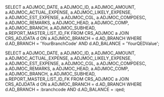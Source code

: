 SELECT 
    a.ADJMOC_DATE,
    a.ADJMOC_ID,
    a.ADJMOC_AMOUNT,
    a.ADJMOC_ACTUAL_EXPENSE,
    a.ADJMOC_LIKELY_EXPENSE,
    a.ADJMOC_EST_EXPENSE,
    a.ADJMOC_CGL,
    a.ADJMOC_COMPDESC,
    a.ADJMOC_REMARKS,
    a.ADJMOC_HEAD,
    a.ADJMOC_COMP,
    a.ADJMOC_BRANCH,
    a.ADJMOC_SUBHEAD,
    a.REPORT_MASTER_LIST_ID_FK
FROM CRS_ADJMOC a
JOIN CRS_ADJDATA d ON a.ADJMOC_BRANCH = d.AD_BRANCH 
WHERE d.AD_BRANCH = 'YourBranchCode' 
  AND d.AD_BALANCE = 'YourQEDValue';



SELECT 
    a.ADJMOC_DATE,
    a.ADJMOC_ID,
    a.ADJMOC_AMOUNT,
    a.ADJMOC_ACTUAL_EXPENSE,
    a.ADJMOC_LIKELY_EXPENSE,
    a.ADJMOC_EST_EXPENSE,
    a.ADJMOC_CGL,
    a.ADJMOC_COMPDESC,
    a.ADJMOC_REMARKS,
    a.ADJMOC_HEAD,
    a.ADJMOC_COMP,
    a.ADJMOC_BRANCH,
    a.ADJMOC_SUBHEAD,
    a.REPORT_MASTER_LIST_ID_FK
FROM CRS_ADJMOC a
JOIN CRS_ADJDATA d ON a.ADJMOC_BRANCH = d.AD_BRANCH
WHERE d.AD_BRANCH = :branchcode
  AND d.AD_BALANCE = :qed;